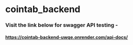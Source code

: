 # cointab_backend
### Visit the link below for swagger API testing - 
#### https://cointab-backend-uwqe.onrender.com/api-docs/
